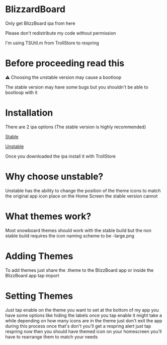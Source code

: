# BlizzardBoard

Only get BlizzBoard ipa from here

Please don't redistribute my code without permission 

I'm using TSUtil.m from TrollStore to respring 

# Before proceeding read this

⚠️ Choosing the unstable version may cause a bootloop

The stable version may have some bugs but you shouldn't be able to bootloop with it

# Installation

There are 2 ipa options (The stable version is highly recommended)

[Stable](https://appinstallerios.com/TrollStoreIPAs/BlizzardBoard.ipa)

[Unstable](https://appinstallerios.com/TrollStoreIPAs/BlizzardBoard-Unstable.ipa)

Once you downloaded the ipa install it with TrollStore

# Why choose unstable?

Unstable has the ability to change the position of the theme icons to match the original app icon place on the Home Screen the stable version cannot

# What themes work?

Most snowboard themes should work with the stable build but the non stable build requires the icon naming scheme to be -large.png

# Adding Themes

To add themes just share the .theme to the BlizzBoard app or inside the BlizzBoard app tap import

# Setting Themes

Just tap enable on the theme you want to set at the bottom of my app you have some options like hiding the labels once you tap enable it might take a while depending on how many icons are in the theme just don't exit the app during this process once that's don't you'll get a respring alert just tap respring now then you should have themed icon on your homescreen you'll have to rearrange them to match your needs
